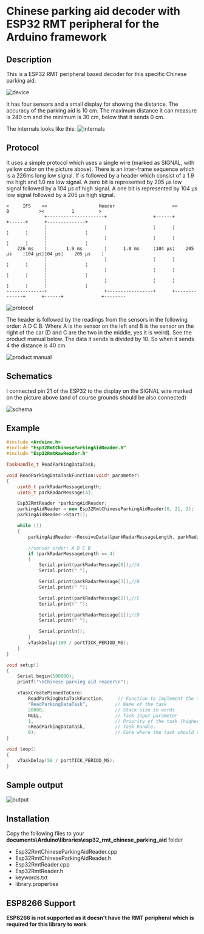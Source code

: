 # Chinese parking aid decoder with ESP32 RMT peripheral for the Arduino framework

## Description

This is a ESP32 RMT peripheral based decoder for this specific Chinese parking aid:

![device](https://github.com/morcibacsi/esp32_rmt_chinese_parking_aid/raw/master/extras/chinese_parking_aid_product.webp)

It has four sensors and a small display for showing the distance. The accuracy of the parking aid is 10 cm. The maximum distance it can measure is 240 cm and the minimum is 30 cm, below that it sends 0 cm. 

The internals looks like this:
![internals](https://github.com/morcibacsi/esp32_rmt_chinese_parking_aid/raw/master/extras/chinese_parking_aid_internal.jpg)

## Protocol

It uses a simple protocol which uses a single wire (marked as SIGNAL, with yellow color on the picture above). 
There is an inter-frame sequence which is a 226ms long low signal. If is followed by a header which consist of a 1.9 ms high and 1.0 ms low signal. A zero bit is represented by 205 µs low signal followed by a 104 µs of high signal. A one bit is represented by 104 µs low signal followed by a 205 µs high signal.

    <     IFS    ><                   Header                     ><        0           ><          1         >
                  +---------------------+                 +------+              +------+      +--------------+
                  ¦                     ¦                 ¦      ¦              ¦      ¦      ¦              ¦
                  ¦                     ¦                 ¦      ¦              ¦      ¦      ¦              ¦
        226 ms    ¦       1.9 ms        ¦      1.0 ms     ¦104 µs¦    205 µs    ¦104 µs¦104 µs¦    205 µs    ¦
                  ¦                     ¦                 ¦      ¦              ¦      ¦      ¦              ¦
                  ¦                     ¦                 ¦      ¦              ¦      ¦      ¦              ¦
                  ¦                     ¦                 ¦      ¦              ¦      ¦      ¦              ¦
    --------------+                     +-----------------+      +--------------+      +------+              +--------
    
![protocol](https://github.com/morcibacsi/esp32_rmt_chinese_parking_aid/raw/master/extras/chinese_parking_aid_protocol.png)

The header is followed by the readings from the sensors in the following order:  A D C B. Where A is the sensor on the left and B is the sensor on the right of the car (D and C are the two in the middle, yes it is weird). See the product manual below. The data it sends is divided by 10. So when it sends 4 the distance is 40 cm.

![product manual](https://github.com/morcibacsi/esp32_rmt_chinese_parking_aid/raw/master/extras/chinese_parking_aid_manual.jpg)

## Schematics

I connected pin 21 of the ESP32 to the display on the SIGNAL wire marked on the picture above (and of course grounds should be also connected)

![schema](https://github.com/morcibacsi/esp32_rmt_chinese_parking_aid/raw/master/extras/chinese_parking_aid_esp32.jpg)

## Example

```cpp
#include <Arduino.h>
#include "Esp32RmtChineseParkingAidReader.h"
#include "Esp32RmtRawReader.h"

TaskHandle_t ReadParkingDataTask;

void ReadParkingDataTaskFunction(void* parameter)
{
    uint8_t parkRadarMessageLength;
    uint8_t parkRadarMessage[4];

    Esp32RmtReader *parkingAidReader;
    parkingAidReader = new Esp32RmtChineseParkingAidReader(0, 21, 2);
    parkingAidReader->Start();

    while (1)
    {
        parkingAidReader->ReceiveData(&parkRadarMessageLength, parkRadarMessage);

        //sensor order: A D C B
        if (parkRadarMessageLength == 4)
        {
            Serial.print(parkRadarMessage[0]);//A
            Serial.print(" ");

            Serial.print(parkRadarMessage[3]);//B
            Serial.print(" ");

            Serial.print(parkRadarMessage[2]);//C
            Serial.print(" ");

            Serial.print(parkRadarMessage[1]);//D
            Serial.print(" ");

            Serial.println();
        }
        vTaskDelay(100 / portTICK_PERIOD_MS);
    }
}

void setup()
{
    Serial.begin(500000);
    printf("\nChinese parking aid reader\n");

    xTaskCreatePinnedToCore(
        ReadParkingDataTaskFunction,     // Function to implement the task
        "ReadParkingDataTask",          // Name of the task
        20000,                          // Stack size in words
        NULL,                           // Task input parameter
        1,                              // Priority of the task (higher the number, higher the priority)
        &ReadParkingDataTask,           // Task handle.
        0);                             // Core where the task should run
}

void loop()
{
    vTaskDelay(50 / portTICK_PERIOD_MS);
}

```

## Sample output

![output](https://github.com/morcibacsi/esp32_rmt_chinese_parking_aid/raw/master/extras/chinese_parking_aid_arduino_output.jpg)

## Installation

Copy the following files to your **documents\Arduino\libraries\esp32_rmt_chinese_parking_aid** folder

- Esp32RmtChineseParkingAidReader.cpp
- Esp32RmtChineseParkingAidReader.h
- Esp32RmtReader.cpp
- Esp32RmtReader.h
- keywords.txt
- library.properties

## ESP8266 Support

**ESP8266 is not supported as it doesn't have the RMT peripheral which is required for this library to work**
